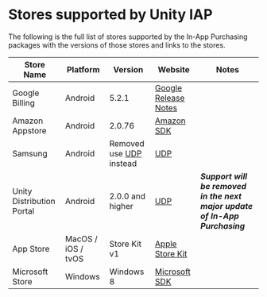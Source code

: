 Stores supported by Unity IAP
===============

The following is the full list of stores supported by the In-App Purchasing packages with the versions of those stores and links to the stores.

|Store Name|Platform|Version|Website|Notes|
|---|---|---|---|---|
|Google Billing|Android| 5.2.1|[Google Release Notes](https://developer.android.com/google/play/billing/release-notes)||
|Amazon Appstore|Android|2.0.76|[Amazon SDK](https://developer.amazon.com/docs/in-app-purchasing/iap-get-started.html#download-the-iap-sdk)||
|Samsung|Android|Removed use [UDP](https://unity.com/products/unity-distribution-portal) instead| [UDP](https://unity.com/products/unity-distribution-portal)||
|Unity Distribution Portal |Android|2.0.0 and higher|[UDP](https://unity.com/products/unity-distribution-portal)|**_Support will be removed in the next major update of In-App Purchasing_**|
|App Store|MacOS / iOS / tvOS|Store Kit v1|[Apple Store Kit](https://developer.apple.com/documentation/storekit)||
|Microsoft Store|Windows|Windows 8|[Microsoft SDK](https://docs.microsoft.com/en-us/windows/uwp/monetize/in-app-purchases-and-trials)||
